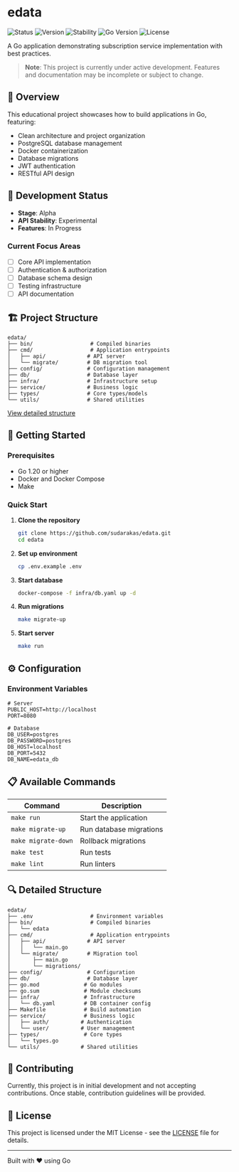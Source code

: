 # edata

![Status](https://img.shields.io/badge/Status-In_Development-yellow)
![Version](https://img.shields.io/badge/Version-0.1.0-blue)
![Stability](https://img.shields.io/badge/Stability-Experimental-orange)
![Go Version](https://img.shields.io/badge/Go-%3E%3D%201.20-00ADD8)
![License](https://img.shields.io/badge/License-MIT-green)

A Go application demonstrating subscription service implementation with best practices.

> **Note**: This project is currently under active development. Features and documentation may be incomplete or subject to change.

## 🎯 Overview

This educational project showcases how to build applications in Go, featuring:

- Clean architecture and project organization
- PostgreSQL database management
- Docker containerization
- Database migrations
- JWT authentication
- RESTful API design

## 🚧 Development Status

- **Stage**: Alpha
- **API Stability**: Experimental
- **Features**: In Progress

### Current Focus Areas
- [ ] Core API implementation
- [ ] Authentication & authorization
- [ ] Database schema design
- [ ] Testing infrastructure
- [ ] API documentation

## 🏗️ Project Structure

```
edata/
├── bin/                  # Compiled binaries
├── cmd/                  # Application entrypoints
│   ├── api/             # API server
│   └── migrate/         # DB migration tool
├── config/              # Configuration management
├── db/                  # Database layer
├── infra/               # Infrastructure setup
├── service/             # Business logic
├── types/               # Core types/models
└── utils/               # Shared utilities
```

[View detailed structure](#detailed-structure)

## 🚀 Getting Started

### Prerequisites

- Go 1.20 or higher
- Docker and Docker Compose
- Make

### Quick Start

1. **Clone the repository**
   ```bash
   git clone https://github.com/sudarakas/edata.git
   cd edata
   ```

2. **Set up environment**
   ```bash
   cp .env.example .env
   ```

3. **Start database**
   ```bash
   docker-compose -f infra/db.yaml up -d
   ```

4. **Run migrations**
   ```bash
   make migrate-up
   ```

5. **Start server**
   ```bash
   make run
   ```

## ⚙️ Configuration

### Environment Variables

```env
# Server
PUBLIC_HOST=http://localhost
PORT=8080

# Database
DB_USER=postgres
DB_PASSWORD=postgres
DB_HOST=localhost
DB_PORT=5432
DB_NAME=edata_db
```

## 📋 Available Commands

| Command | Description |
|---------|------------|
| `make run` | Start the application |
| `make migrate-up` | Run database migrations |
| `make migrate-down` | Rollback migrations |
| `make test` | Run tests |
| `make lint` | Run linters |

## 🔍 Detailed Structure

```
edata/
├── .env                  # Environment variables
├── bin/                  # Compiled binaries
│   └── edata
├── cmd/                  # Application entrypoints
│   ├── api/             # API server
│   │   └── main.go
│   └── migrate/         # Migration tool
│       ├── main.go
│       └── migrations/
├── config/              # Configuration
├── db/                  # Database layer
├── go.mod              # Go modules
├── go.sum              # Module checksums
├── infra/              # Infrastructure
│   └── db.yaml         # DB container config
├── Makefile            # Build automation
├── service/            # Business logic
│   ├── auth/          # Authentication
│   └── user/          # User management
├── types/              # Core types
│   └── types.go
└── utils/             # Shared utilities
```

## 🤝 Contributing

Currently, this project is in initial development and not accepting contributions. Once stable, contribution guidelines will be provided.

## 📄 License

This project is licensed under the MIT License - see the [LICENSE](LICENSE) file for details.

---
Built with ❤️ using Go